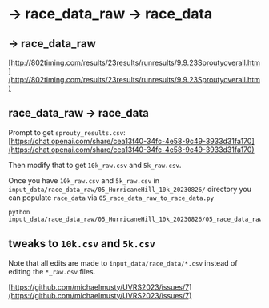 # -> race_data_raw -> race_data

## -> race_data_raw

[http://802timing.com/results/23results/runresults/9.9.23Sproutyoverall.htm](http://802timing.com/results/23results/runresults/9.9.23Sproutyoverall.htm)

## race_data_raw -> race_data

Prompt to get `sprouty_results.csv`: [https://chat.openai.com/share/cea13f40-34fc-4e58-9c49-3933d31fa170](https://chat.openai.com/share/cea13f40-34fc-4e58-9c49-3933d31fa170)

Then modify that to get `10k_raw.csv` and `5k_raw.csv`.

Once you have `10k_raw.csv` and `5k_raw.csv` in `input_data/race_data_raw/05_HurricaneHill_10k_20230826/` directory
you can populate `race_data` via `05_race_data_raw_to_race_data.py`

```{shell}
python input_data/race_data_raw/05_HurricaneHill_10k_20230826/05_race_data_raw_to_race_data.py
```

## tweaks to `10k.csv` and `5k.csv`

Note that all edits are made to `input_data/race_data/*.csv` instead of editing the `*_raw.csv` files.

[https://github.com/michaelmusty/UVRS2023/issues/7](https://github.com/michaelmusty/UVRS2023/issues/7)
